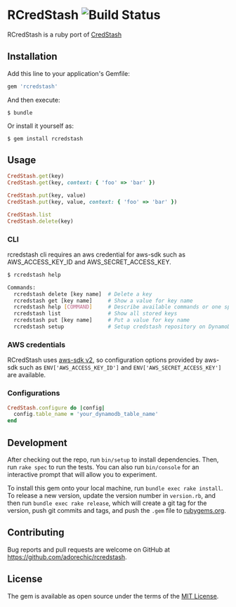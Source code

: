 # RCredStash ![Build Status](https://github.com/adorechic/rcredstash/actions/workflows/ruby.yml/badge.svg)

RCredStash is a ruby port of [CredStash](https://github.com/fugue/credstash)


## Installation

Add this line to your application's Gemfile:

```ruby
gem 'rcredstash'
```

And then execute:

    $ bundle

Or install it yourself as:

    $ gem install rcredstash

## Usage

```ruby
CredStash.get(key)
CredStash.get(key, context: { 'foo' => 'bar' })

CredStash.put(key, value)
CredStash.put(key, value, context: { 'foo' => 'bar' })

CredStash.list
CredStash.delete(key)
```

### CLI
rcredstash cli requires an aws credential for aws-sdk such as AWS_ACCESS_KEY_ID and AWS_SECRET_ACCESS_KEY.

```sh
$ rcredstash help

Commands:
  rcredstash delete [key name]  # Delete a key
  rcredstash get [key name]     # Show a value for key name
  rcredstash help [COMMAND]     # Describe available commands or one specific command
  rcredstash list               # Show all stored keys
  rcredstash put [key name]     # Put a value for key name
  rcredstash setup              # Setup credstash repository on DynamoDB
```


### AWS credentials
RCredStash uses [aws-sdk v2](https://github.com/aws/aws-sdk-ruby), so configuration options provided by aws-sdk such as `ENV['AWS_ACCESS_KEY_ID']` and `ENV['AWS_SECRET_ACCESS_KEY']` are available.

### Configurations

```ruby
CredStash.configure do |config|
  config.table_name = 'your_dynamodb_table_name'
end
```

## Development

After checking out the repo, run `bin/setup` to install dependencies. Then, run `rake spec` to run the tests. You can also run `bin/console` for an interactive prompt that will allow you to experiment.

To install this gem onto your local machine, run `bundle exec rake install`. To release a new version, update the version number in `version.rb`, and then run `bundle exec rake release`, which will create a git tag for the version, push git commits and tags, and push the `.gem` file to [rubygems.org](https://rubygems.org).

## Contributing

Bug reports and pull requests are welcome on GitHub at https://github.com/adorechic/rcredstash.


## License

The gem is available as open source under the terms of the [MIT License](http://opensource.org/licenses/MIT).

